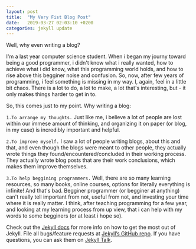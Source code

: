 ```yaml
---
layout: post
title:  "My Very Fist Blog Post"
date:   2019-03-27 02:03:10 +0200
categories: jekyll update
---
```

Well, why even writing a blog?

I'm a last year computer science student. When i began my journy toward being a good programmer, i didn't know what i really wanted, how to achieve what i did know, what this programming world holds, and how to rise above this begginer noise and confusion.
So, now, after few years of programming, i feel something is missing in my way. I, again, feel in a little bit chaos. There is a lot to do, a lot to make, a lot that's interesting, but - it only makes things harder to get in to.

So, this comes just to my point. Why writing a blog:

`1.To arrange my thoughts.`
	Just like me, i believe a lot of people are lost within our immese amount of thinking, and organizing it on paper (or blog, in my case) is incredibly important and helpful.

`2.To improve myself.`
	I saw a lot of people writing blogs, about this and that, and even though the blogs were meant to other people, they actually wrote things they found/encountered/concluded in their working process. They actually wrote blog posts that are their work conclusions, which makes them improve themselves.

`3.To help beggining programmers.`
	Well, there are so many learning resources, so many books, online courses, options for literally everything is infinite!
	And that's bad. Begginer programmer (or begginer at anything) can't really tell important from not, useful from not, and investing your time where it is really matter. I think, after teaching programming for a few year, and looking at my learning process from up view, that i can help with my words to some begginers (or at least i hope so).

Check out the [Jekyll docs][jekyll-docs] for more info on how to get the most out of Jekyll. File all bugs/feature requests at [Jekyll’s GitHub repo][jekyll-gh]. If you have questions, you can ask them on [Jekyll Talk][jekyll-talk].

[jekyll-docs]: https://jekyllrb.com/docs/home
[jekyll-gh]:   https://github.com/jekyll/jekyll
[jekyll-talk]: https://talk.jekyllrb.com/
